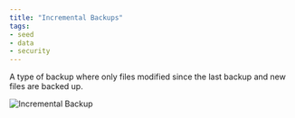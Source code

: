 ```yaml
---
title: "Incremental Backups"
tags:
- seed
- data
- security
---
```


A type of backup where only files modified since the last backup and new files are backed up.

![Incremental Backup](notes/images/increment-backup.jpg)
